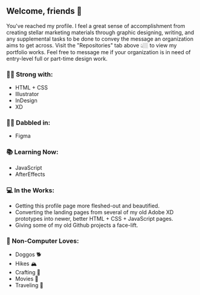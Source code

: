## Welcome, friends 🤗

You've reached my profile. I feel a great sense of accomplishment from creating stellar marketing materials through graphic designing, writing, and any supplemental tasks to be done to convey the message an organization aims to get across. Visit the "Repositories" tab above 👆🏼 to view my portfolio works. Feel free to message me if your organization is in need of entry-level full or part-time design work.

### 💪🏼 Strong with:

<div display="flex">

- HTML + CSS
- Illustrator
- InDesign
- XD

</div>

### 👍🏼 Dabbled in:

<div display="flex">

- Figma

</div>

### 📚 Learning Now:

<div display="flex">

- JavaScript
- AfterEffects
  
</div>

### 💻 In the Works:

- Getting this profile page more fleshed-out and beautified.
- Converting the landing pages from several of my old Adobe XD prototypes into newer, better HTML + CSS + JavaScript pages.
- Giving some of my old Github projects a face-lift. 

### 🥰 Non-Computer Loves:

- Doggos 🐕
- Hikes 🏔
- Crafting 🎨
- Movies 🍿
- Traveling 🗽
